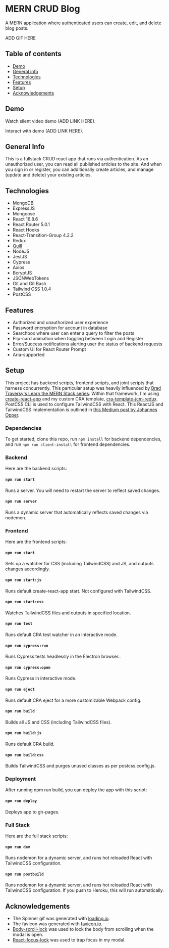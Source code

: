 # MERN CRUD Blog
A MERN application where authenticated users can create, edit, and delete blog posts.

ADD GIF HERE

## Table of contents
* [Demo](#Demo)
* [General info](#general-info)
* [Technologies](#technologies)
* [Features](#features)
* [Setup](#setup)
* [Acknowledgements](#acknowledgements)

## Demo
Watch silent video demo (ADD LINK HERE).

Interact with demo (ADD LINK HERE).

## General Info
This is a fullstack CRUD react app that runs via authentication. As an unauthorized user, you can read all published articles to the site. And when you sign in or register, you can additionally create articles, and manage (update and delete) your existing articles.

## Technologies
* MongoDB
* ExpressJS
* Mongoose
* React 16.8.6
* React Router 5.0.1
* React Hooks
* React-Transition-Group 4.2.2
* Redux
* [Quill](https://quilljs.com/)
* NodeJS
* JestJS
* Cypress
* Axios
* BcryptJS
* JSONWebTokens
* Git and Git Bash
* Tailwind CSS 1.0.4
* PostCSS

## Features
* Authorized and unauthorized user experience
* Password encryption for account in database
* Searchbox where user can enter a query to filter the posts
* Flip-card animation when toggling between Login and Register
* Error/Success notifications alerting user the status of backend requests
* Custom UI for React Router Prompt
* Aria-supported

## Setup
This project has backend scripts, frontend scripts, and joint scripts that harness concurrently. This particular setup was heavily influenced by [Brad Traversy's Learn the MERN Stack series](https://www.youtube.com/playlist?list=PLillGF-RfqbbiTGgA77tGO426V3hRF9iE). Within that framework, I'm using [create-react-app](https://github.com/facebook/create-react-app) and my custom CRA template, [cra-template-jcm-redux](https://www.npmjs.com/package/cra-template-jcm-redux/v/1.0.3). PostCSS CLI is used to configure TailwindCSS with React. This ReactJS and TailwindCSS implementation is outlined in [this Medium post by Johannes Opper](https://medium.com/@xijo/create-react-app-with-tailwind-via-postcss-plus-purgecss-5c36b4c33ba7).

### Dependencies
To get started, clone this repo, run `npm install` for backend dependencies, and run `npm run client-install` for frontend dependencies.

### Backend
Here are the backend scripts:

#### `npm run start`
Runs a server. You will need to restart the server to reflect saved changes.

#### `npm run server`
Runs a dynamic server that automatically reflects saved changes via nodemon.

### Frontend
Here are the frontend scripts:

#### `npm run start`
Sets up a watcher for CSS (including TailwindCSS) and JS, and outputs changes accordingly.

#### `npm run start:js`
Runs default create-react-app start. Not configured with TailwindCSS.

#### `npm run start:css`
Watches TailwindCSS files and outputs in specified location.

#### `npm run test`
Runs default CRA test watcher in an interactive mode.

#### `npm run cypress:run`
Runs Cypress tests headlessly in the Electron browser..

#### `npm run cypress:open`
Runs Cypress in interactive mode.

#### `npm run eject`
Runs default CRA eject for a more customizable Webpack config.

#### `npm run build`
Builds all JS and CSS (including TailwindCSS files).

#### `npm run build:js`
Runs default CRA build.

#### `npm run build:css`
Builds TailwindCSS and purges unused classes as per postcss.config.js.

### Deployment
After running npm run build, you can deploy the app with this script:

#### `npm run deploy`
Deploys app to gh-pages.

### Full Stack
Here are the full stack scripts:

#### `npm run dev`
Runs nodemon for a dynamic server, and runs hot reloaded React with TailwindCSS configuration.

#### `npm run postbuild`
Runs nodemon for a dynamic server, and runs hot reloaded React with TailwindCSS configuration. If you push to Heroku, this will run automatically.

## Acknowledgements
* The Spinner gif was generated with [loading.io](https://loading.io/).
* The favicon was generated with [favicon.io](https://favicon.io/).
* [Body-scroll-lock](https://www.npmjs.com/package/body-scroll-lock) was used to lock the body from scrolling when the modal is open.
* [React-focus-lock](https://www.npmjs.com/package/react-focus-lock) was used to trap focus in my modal.
